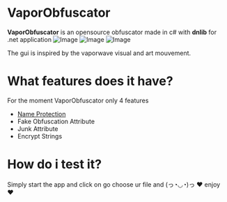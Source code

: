 # VaporObfuscator
**VaporObfuscator** is an opensource obfuscator made in c# with **dnlib** for .net application
![Image](https://image.noelshack.com/fichiers/2020/18/1/1587968932-before.png)
![Image](https://image.noelshack.com/fichiers/2020/18/1/1587968932-after.png)
![Image](https://image.noelshack.com/fichiers/2020/18/1/1587969143-gui.png)

The gui is inspired by the vaporwave visual and art mouvement.

# What features does it have?

For the moment VaporObfuscator only 4 features

* [Name Protection](https://github.com/yck1509/ConfuserEx/wiki/Name-Protection)
* Fake Obfuscation Attribute
* Junk Attribute
* Encrypt Strings

# How do i test it?
Simply start the app and click on go choose ur file and (っ◔◡◔)っ ♥ enjoy ♥

